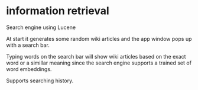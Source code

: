 # information retrieval

Search engine using Lucene 

At start it generates some random wiki articles and the app window pops up with a search bar.

Typing words on the search bar will show wiki articles based on the exact word or a simillar meaning since the search engine supports a trained set of word embeddings.

Supports searching history.
